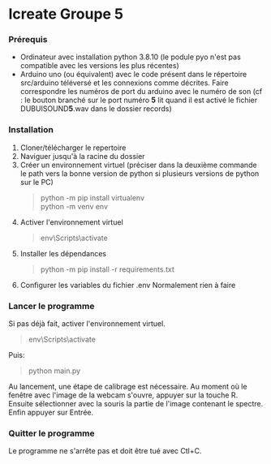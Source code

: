 # Icreate Groupe 5

### Prérequis

* Ordinateur avec installation python 3.8.10 (le podule pyo n'est pas compatible avec les versions les plus récentes)  
* Arduino uno (ou équivalent) avec le code présent dans le répertoire src/arduino téléversé et les connexions comme décrites. Faire correspondre les numéros de port du arduino avec le numéro de son (cf : le bouton branché sur le port numéro **5** lit quand il est activé le fichier DUBUISOUND**5**.wav dans le dossier records)


### Installation

1. Cloner/télécharger le repertoire
2. Naviguer jusqu'à la racine du dossier
3. Créer un environnement virtuel (préciser dans la deuxième commande le path vers la bonne version de python si plusieurs versions de python sur le PC)
   > python -m pip install virtualenv  
   > python -m venv env
4. Activer l'environnement virtuel
   > env\Scripts\activate
5. Installer les dépendances
   > python -m pip install -r requirements.txt
6. Configurer les variables du fichier .env
   Normalement rien à faire

### Lancer le programme

Si pas déjà fait, activer l'environnement virtuel.

> env\Scripts\activate

Puis:

> python main.py

Au lancement, une étape de calibrage est nécessaire.
Au moment où le fenêtre avec l'image de la webcam s'ouvre, appuyer sur la touche R.
Ensuite sélectionner avec la souris la partie de l'image contenant le spectre.
Enfin appuyer sur Entrée.

### Quitter le programme

Le programme ne s'arrête pas et doit être tué avec Ctl+C.
